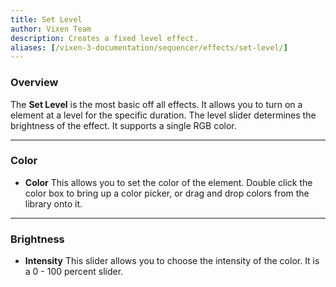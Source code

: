 ```yaml
---
title: Set Level
author: Vixen Team
description: Creates a fixed level effect.
aliases: [/vixen-3-documentation/sequencer/effects/set-level/]
---
```


### Overview

The **Set Level** is the most basic off all effects. It allows you to turn on a element at a level for the specific duration. The level slider determines the brightness of the effect. It supports a single RGB color.

---

### Color

* **Color** This allows you to set the color of the element. Double click the color box to bring up a color picker, or drag and drop colors from the library onto it. 

---

### Brightness

* **Intensity** This slider allows you to choose the intensity of the color. It is a 0 - 100 percent slider.

